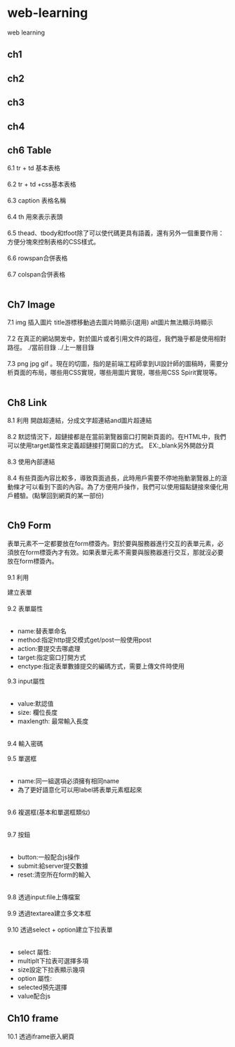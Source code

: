 # web-learning
web learning

## ch1

## ch2

## ch3

## ch4

## ch6 Table
6.1 tr + td 基本表格 <br><br/>
6.2 tr + td +css基本表格 <br><br/>
6.3 caption 表格名稱 <br><br/>
6.4 th 用來表示表頭 <br><br/>
6.5 thead、tbody和tfoot除了可以使代碼更具有語義，還有另外一個重要作用：方便分塊來控制表格的CSS樣式。 <br><br/>
6.6 rowspan合併表格 <br><br/>
6.7 colspan合併表格 <br><br/>
## Ch7 Image
7.1 img 插入圖片 title游標移動過去圖片時顯示(選用) alt圖片無法顯示時顯示<br><br/>
7.2 在真正的網站開发中，對於圖片或者引用文件的路徑，我們幾乎都是使用相對路徑。 ./當前目錄 ../上一層目錄<br><br/>
7.3 png jpg gif 。現在的切圖，指的是前端工程師拿到UI設計師的圖稿時，需要分析頁面的布局，哪些用CSS實現，哪些用圖片實現，哪些用CSS Spirit實現等。<br><br/>
## Ch8 Link
8.1 利用 <a>開啟超連結，分成文字超連結and圖片超連結<br><br/>
8.2 默認情況下，超鏈接都是在當前瀏覽器窗口打開新頁面的。在HTML中，我們可以使用target屬性來定義超鏈接打開窗口的方式。 EX:_blank另外開啟分頁<br><br/>
8.3 使用內部連結<br><br/>
8.4 有些頁面內容比較多，導致頁面過長，此時用戶需要不停地拖動瀏覽器上的滾動條才可以看到下面的內容。為了方便用戶操作，我們可以使用錨點鏈接來優化用戶體驗。(點擊回到網頁的某一部份)<br><br/>
 
## Ch9 Form
表單元素不一定都要放在form標簽內。對於要與服務器進行交互的表單元素，必須放在form標簽內才有效。如果表單元素不需要與服務器進行交互，那就沒必要放在form標簽內。<br><br/>
9.1 利用<form>建立表單<br><br/>
9.2 表單屬性 <br><br/>
  * name:替表單命名
  * method:指定http提交模式get/post一般使用post
  * action:要提交去哪處理
  * target:指定窗口打開方式
  * enctype:指定表單數據提交的編碼方式，需要上傳文件時使用

9.3 input屬性<br><br/>
  * value:默認值
  * size: 欄位長度
  * maxlength: 最常輸入長度<br><br/>
 
9.4 輸入密碼
 
9.5 單選框<br><br/>
  * name:同一組選項必須擁有相同name
  * 為了更好語意化可以用label將表單元素框起來<br><br/>

9.6 複選框(基本和單選框類似)<br><br/>
 
9.7 按鈕<br><br/>
  * button:一般配合js操作
  * submit:給server提交數據
  * reset:清空所在form的輸入<br><br/>

9.8 透過input:file上傳檔案<br><br/>
9.9 透過textarea建立多文本框<br><br/>
9.10 透過select + option建立下拉表單<br><br/>
 * select 屬性:
  * multiplt下拉表可選擇多項
  * size設定下拉表顯示幾項
 * option 屬性:
  * selected預先選擇
  * value配合js
## Ch10 frame
10.1 透過iframe嵌入網頁<br><br/>
